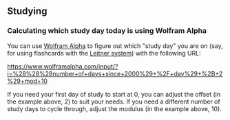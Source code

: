 ## Studying

### Calculating which study day today is using Wolfram Alpha

You can use [Wolfram Alpha](https://www.wolframalpha.com/) to figure out which "study day" you are on (say, for using flashcards with the [Leitner system](https://en.wikipedia.org/wiki/Leitner_system)) with the following URL:

https://www.wolframalpha.com/input/?i=%28%28%28number+of+days+since+2000%29+%2F+day%29+%2B+2%29+mod+10

If you need your first day of study to start at 0, you can adjust the offset (in the example above, 2) to suit your needs. If you need a different number of study days to cycle through, adjust the modulus (in the example above, 10).
